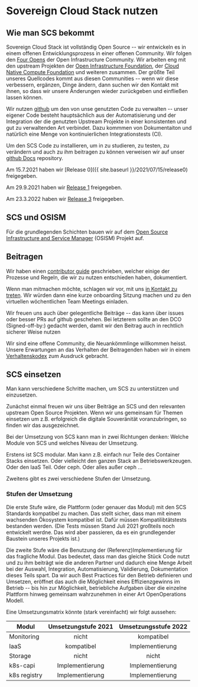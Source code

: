 # Sovereign Cloud Stack nutzen

## Wie man SCS bekommt

Sovereign Cloud Stack ist vollständig Open Source -- wir entwickeln
es in einem offenen Entwicklungsprozess in einer offenen Community.
Wir folgen den
[Four Opens](https://openinfra.dev/four-opens/) der Open Infrastructure
Community. Wir arbeiten eng mit den upstream Projekten der
[Open Infrastructure Foundation](https://openinfra.dev/), der 
[Cloud Native Compute Foundation](https://cncf.io/) und weiteren
zusammen. Der größte Teil unseres Quellcodes kommt aus diesen
Communities -- wenn wir diese verbessern, ergänzen, Dinge
ändern, dann suchen wir den Kontakt mit ihnen, so dass wir
unsere Änderungen wieder zurückgeben und einfließen lassen können.

Wir nutzen [github](https://github.com/SovereignCloudStack/) um
den von unse genutzten Code zu verwalten -- unser eigener Code
besteht hauptsächlich aus der Automatisierung und der
Integration der die genutzten Upstream Projekte in einer
konsistenten und gut zu verwaltenden Art verbindet.
Dazu kommmen von Dokumentaiton und natürlich eine Menge
von kontinuierlichen Integrationstests (CI).

Um den SCS Code zu installieren, um in zu studieren, zu testen,
zu verändern und auch zu ihm beitragen zu können verweisen wir
auf unser
[github Docs](https://github.com/SovereignCloudStack/Docs/)
repository.

Am 15.7.2021 haben wir [Release 0]({{ site.baseurl }}/2021/07/15/release0) freigegeben.

Am 29.9.2021 haben wir [Release 1](https://github.com/SovereignCloudStack/Docs/blob/main/Release-Notes/Release1.md) freigegeben.

Am 23.3.2022 haben wir [Release 3](https://github.com/SovereignCloudStack/Docs/blob/main/Release-Notes/Release2.md) freigegeben.

## SCS und OSISM

Für die grundlegenden Schichten bauen wir auf dem
[Open Source Infrastructure and Service Manager](https://osism.tech/) (OSISM)
Projekt auf.

## Beitragen

Wir haben einen
[contributor guide](https://scs.community/docs/contributor/)
geschrieben, welcher einige der Prozesse und Regeln, die wir
zu nutzen entschieden haben, dokumentiert.

Wenn man mitmachen möchte, schlagen wir vor, mit uns
[in Kontakt zu treten](mailto:project@scs.sovereignit.de).
Wir würden dann eine kurze onboarding Sitzung machen und
zu den virtuellen wöchentlichen Team Meetings einladen.

Wir freuen uns auch über gelegentliche Beiträge -- das kann
über issues oder besser PRs auf github geschehen.
Bei letzterem sollte an den DCO (Signed-off-by:) gedacht werden,
damit wir den Beitrag auch in rechtlich sicherer Weise nutzen

Wir sind eine offene Community, die Neuankömmlinge willkommen heisst.
Unsere Erwartungen an das Verhalten der Beitragenden haben wir in einem
[Verhaltenskodex](https://github.com/SovereignCloudStack/Docs/blob/main/CODE-OF-CONDUCT.md)
zum Ausdruck gebracht.

## SCS einsetzen

Man kann verschiedene Schritte machen, um SCS zu unterstützen und einzusetzen.

Zunächst einmal freuen wir uns über Beiträge an SCS und den relevanten
upstream Open Source Projekten. Wenn wir uns gemeinsam für Themen
einsetzen um z.B. erfolgreich die digitale Souveränität voranzubringen,
so finden wir das ausgezeichnet.

Bei der Umsetzung von SCS kann man in zwei Richtungen denken:
Welche Module von SCS und welches Niveau der Umsetzung.

Erstens ist SCS modular. Man kann z.B. einfach nur Teile des Container
Stacks einsetzen. Oder vielleicht den ganzen Stack an Betriebswerkzeugen.
Oder den IaaS Teil. Oder ceph. Oder alles außer ceph ...

Zweitens gibt es zwei verschiedene Stufen der Umsetzung.

### Stufen der Umsetzung

Die erste Stufe wäre, die Plattform (oder genauer das Modul) mit den
SCS Standards kompatibel zu machen. Das stellt sicher, dass man mit
einem wachsenden Ökosystem kompatibel ist. Dafür müssen Kompatilibtätstests
bestanden werden. (Die Tests müssen Stand Juli 2021 großteils noch entwickelt
werdne. Das wird aber passieren, da es ein grundlegender Baustein unseres
Projekts ist.)

Die zweite Stufe wäre die Benutzung der (Referenz)Implementierung für
das fragliche Modul. Das bedeutet, dass man das gleiche Stück Code
nutzt und zu ihm beiträgt wie die anderen Partner und dadurch eine Menge
Arbeit bei der Auswahl, Integration, Automatisierung, Validierung,
Dokumentation dieses Teils spart. Da wir auch Best Practices für
den Betrieb definieren und Umsetzen, eröffnet das auch die Möglichkeit
eines Effizienzgewinns im Betrieb -- bis hin zur Möglichkeit, betriebliche
Aufgaben über die einzelne Plattform hinweg gemeinsam wahrzunehmen
in einer Art OpenOperations Modell.

Eine Umsetzungsmatrix könnte (stark vereinfacht) wir folgt aussehen:

<div class="table-responsive" markdown="1">

| Modul        | Umsetzungstufe 2021 | Umsetzungsstufe 2022 |
|--------------|:-------------------:|:--------------------:|
| Monitoring   |     nicht           |  kompatibel          |
| IaaS         |     kompatibel      |  Implementierung     |
| Storage      |     nicht           |  nicht               |
| k8s-capi     |     Implementierung |  Implementierung     |
| k8s registry |     Implementierung |  Implementierung     |

</div>
